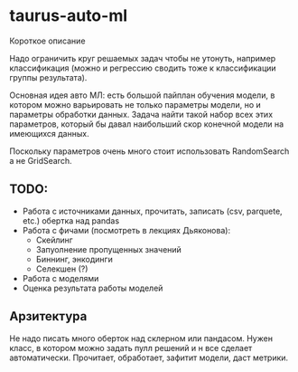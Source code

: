 # taurus-auto-ml

Короткое описание

Надо ограничить круг решаемых задач чтобы не утонуть, например классификация (можно  и регрессию сводить тоже к классификации группы результата).

Основная идея авто МЛ: есть большой пайплан обучения модели, в котором можно варьировать не только параметры модели, но и параметры обработки данных. Задача найти такой набор всех этих параметров, который бы давал наибольший скор конечной модели на имеющихся данных.

Поскольку параметров очень много стоит использовать RandomSearch а не GridSearch.

## TODO:

- Работа с источниками данных, прочитать, записать (csv, parquete, etc.) обертка над pandas
- Работа с фичами (посмотреть в лекциях Дьяконова):
    - Скейлинг
    - Запуолнение пропущенных значений
    - Биннинг, энкодинги
    - Селекшен (?)
- Работа с моделями
- Оценка результата работы моделей

## Арзитектура

Не надо писать много оберток над склерном или пандасом. Нужен класс, в котором можно задать пулл решений и н все сделает автоматически. Прочитает, обработает, зафитит модели, даст метрики.
